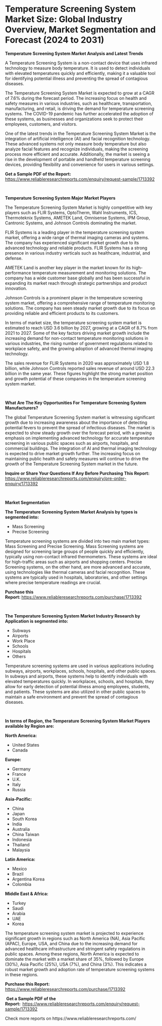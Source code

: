 <p><h1>Temperature Screening System Market Size: Global Industry Overview, Market Segmentation and Forecast (2024 to 2031)</h1></p><p><strong>Temperature Screening System Market Analysis and Latest Trends</strong></p>
<p><p>A Temperature Screening System is a non-contact device that uses infrared technology to measure body temperature. It is used to detect individuals with elevated temperatures quickly and efficiently, making it a valuable tool for identifying potential illness and preventing the spread of contagious diseases.</p><p>The Temperature Screening System Market is expected to grow at a CAGR of 7.6% during the forecast period. The increasing focus on health and safety measures in various industries, such as healthcare, transportation, manufacturing, and retail, is driving the demand for temperature screening systems. The COVID-19 pandemic has further accelerated the adoption of these systems, as businesses and organizations seek to protect their employees, customers, and visitors.</p><p>One of the latest trends in the Temperature Screening System Market is the integration of artificial intelligence (AI) and facial recognition technology. These advanced systems not only measure body temperature but also analyze facial features and recognize individuals, making the screening process more efficient and accurate. Additionally, the market is seeing a rise in the development of portable and handheld temperature screening devices, providing flexibility and convenience for users in various settings.</p></p>
<p><strong>Get a Sample PDF of the Report:&nbsp;</strong> <a href="https://www.reliableresearchreports.com/enquiry/request-sample/1713392">https://www.reliableresearchreports.com/enquiry/request-sample/1713392</a></p>
<p>&nbsp;</p>
<p><strong>Temperature Screening System Major Market Players</strong></p>
<p><p>The Temperature Screening System Market is highly competitive with key players such as FLIR Systems, OptoTherm, Wahl Instruments, ICS, Thermoteknix Systems, AMETEK Land, Omnisense Systems, IPM Group, Cantronic Systems, and Johnson Controls dominating the market.</p><p>FLIR Systems is a leading player in the temperature screening system market, offering a wide range of thermal imaging cameras and systems. The company has experienced significant market growth due to its advanced technology and reliable products. FLIR Systems has a strong presence in various industry verticals such as healthcare, industrial, and defense.</p><p>AMETEK Land is another key player in the market known for its high-performance temperature measurement and monitoring solutions. The company has a wide customer base globally and has been successful in expanding its market reach through strategic partnerships and product innovation.</p><p>Johnson Controls is a prominent player in the temperature screening system market, offering a comprehensive range of temperature monitoring solutions. The company has seen steady market growth due to its focus on providing reliable and efficient products to its customers.</p><p>In terms of market size, the temperature screening system market is estimated to reach USD 3.6 billion by 2027, growing at a CAGR of 8.7% from 2021 to 2027. Some of the key factors driving market growth include the increasing demand for non-contact temperature monitoring solutions in various industries, the rising number of government regulations related to workplace safety, and the growing adoption of advanced thermal imaging technology.</p><p>The sales revenue for FLIR Systems in 2020 was approximately USD 1.8 billion, while Johnson Controls reported sales revenue of around USD 22.3 billion in the same year. These figures highlight the strong market position and growth potential of these companies in the temperature screening system market.</p></p>
<p>&nbsp;</p>
<p><strong>What Are The Key Opportunities For Temperature Screening System Manufacturers?</strong></p>
<p><p>The global Temperature Screening System market is witnessing significant growth due to increasing awareness about the importance of detecting potential fevers to prevent the spread of infectious diseases. The market is expected to show steady growth over the forecast period, with a growing emphasis on implementing advanced technology for accurate temperature screening in various public spaces such as airports, hospitals, and commercial buildings. The integration of AI and thermal imaging technology is expected to drive market growth further. The increasing focus on maintaining public health and safety measures will continue to drive the growth of the Temperature Screening System market in the future.</p></p>
<p><strong>Inquire or Share Your Questions If Any Before Purchasing This Report:</strong> <a href="https://www.reliableresearchreports.com/enquiry/pre-order-enquiry/1713392">https://www.reliableresearchreports.com/enquiry/pre-order-enquiry/1713392</a></p>
<p>&nbsp;</p>
<p><strong>Market Segmentation</strong></p>
<p><strong>The Temperature Screening System Market Analysis by types is segmented into:</strong></p>
<p><ul><li>Mass Screening</li><li>Precise Screening</li></ul></p>
<p><p>Temperature screening systems are divided into two main market types: Mass Screening and Precise Screening. Mass Screening systems are designed for screening large groups of people quickly and efficiently, typically using non-contact infrared thermometers. These systems are ideal for high-traffic areas such as airports and shopping centers. Precise Screening systems, on the other hand, are more advanced and accurate, using technologies like thermal cameras and facial recognition. These systems are typically used in hospitals, laboratories, and other settings where precise temperature readings are crucial.</p></p>
<p><strong>Purchase this Report:&nbsp;</strong><a href="https://www.reliableresearchreports.com/purchase/1713392">https://www.reliableresearchreports.com/purchase/1713392</a></p>
<p>&nbsp;</p>
<p><strong>The Temperature Screening System Market Industry Research by Application is segmented into:</strong></p>
<p><ul><li>Subways</li><li>Airports</li><li>Work Place</li><li>Schools</li><li>Hospitals</li><li>Others</li></ul></p>
<p><p>Temperature screening systems are used in various applications including subways, airports, workplaces, schools, hospitals, and other public spaces. In subways and airports, these systems help to identify individuals with elevated temperatures quickly. In workplaces, schools, and hospitals, they allow for early detection of potential illness among employees, students, and patients. These systems are also utilized in other public spaces to maintain a safe environment and prevent the spread of contagious diseases.</p></p>
<p>&nbsp;</p>
<p><strong>In terms of Region, the Temperature Screening System Market Players available by Region are:</strong></p>
<p>
    <p> <strong> North America: </strong>
        <ul>
            <li>United States</li>
            <li>Canada</li>
        </ul>
        </p> 
    <p> <strong> Europe: </strong>
        <ul>
            <li>Germany</li>
            <li>France</li>
            <li>U.K.</li>
            <li>Italy</li>
            <li>Russia</li>
        </ul>
        </p> 
    <p> <strong> Asia-Pacific: </strong>
        <ul>
            <li>China</li>
            <li>Japan</li>
            <li>South Korea</li>
            <li>India</li>
            <li>Australia</li>
            <li>China Taiwan</li>
            <li>Indonesia</li>
            <li>Thailand</li>
            <li>Malaysia</li>
        </ul>
        </p> 
    <p> <strong> Latin America: </strong>
        <ul>
            <li>Mexico</li>
            <li>Brazil</li>
            <li>Argentina Korea</li>
            <li>Colombia</li>
        </ul>
        </p> 
    <p> <strong> Middle East & Africa: </strong>
        <ul>
            <li>Turkey</li>
            <li>Saudi</li>
            <li>Arabia</li>
            <li>UAE</li>
            <li>Korea</li>
        </ul>
    </p>
    </p>
<p><p>The temperature screening system market is projected to experience significant growth in regions such as North America (NA), Asia Pacific (APAC), Europe, USA, and China due to the increasing demand for advanced healthcare infrastructure and stringent safety regulations in public spaces. Among these regions, North America is expected to dominate the market with a market share of 35%, followed by Europe (30%), Asia Pacific (25%), USA (7%), and China (3%). This indicates a robust market growth and adoption rate of temperature screening systems in these regions.</p></p>
<p><strong>Purchase this Report: </strong><a href="https://www.reliableresearchreports.com/purchase/1713392">https://www.reliableresearchreports.com/purchase/1713392</a></p>
<p>&nbsp;<strong>Get a Sample PDF of the Report:&nbsp;&nbsp;</strong><a href="https://www.reliableresearchreports.com/enquiry/request-sample/1713392">https://www.reliableresearchreports.com/enquiry/request-sample/1713392</a></p>
<p><strong></strong></p>
<p>Check more reports on https://www.reliableresearchreports.com/</p>